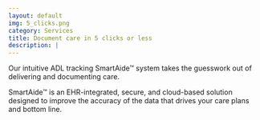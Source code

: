 ```yaml
---
layout: default
img: 5_clicks.png
category: Services
title: Document care in 5 clicks or less
description: |
---
```

Our intuitive ADL tracking SmartAide™ system takes the guesswork out of delivering and documenting care. 

SmartAide™ is an EHR-integrated, secure, and cloud-based solution designed to improve the accuracy of the data that drives your care plans and bottom line.
